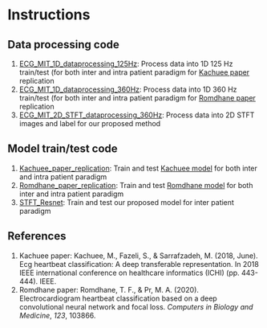 # Instructions
## Data processing code

 1. [ECG_MIT_1D_dataprocessing_125Hz](ECG_MIT_1D_dataprocessing_125Hz.ipynb): Process data into 1D 125 Hz train/test (for both inter and intra patient paradigm for [Kachuee paper](https://doi.org/10.1109/ICHI.2018.00092) replication
 2. [ECG_MIT_1D_dataprocessing_360Hz](ECG_MIT_1D_dataprocessing_360Hz.ipynb): Process data into 1D 360 Hz train/test (for both inter and intra patient paradigm for [Romdhane paper](https://doi.org/10.1016/j.compbiomed.2020.103866) replication
 3. [ECG_MIT_2D_STFT_dataprocessing_360Hz](ECG_MIT_2D_STFT_dataprocessing_360Hz.py): Process data into 2D STFT images and label for our proposed method

## Model train/test code

 1. [Kachuee_paper_replication](Kachuee_paper_replication.ipynb): Train and test [Kachuee model](https://doi.org/10.1109/ICHI.2018.00092) for both inter and intra patient paradigm
 2. [Romdhane_paper_replication](Romdhane_paper_replication.ipynb): Train and test [Romdhane model](https://doi.org/10.1016/j.compbiomed.2020.103866) for both inter and intra patient paradigm
 3. [STFT_Resnet](STFT_Resnet.ipynb): Train and test our proposed model for inter patient paradigm

## References
 1. Kachuee paper:  Kachuee, M., Fazeli, S., & Sarrafzadeh, M. (2018, June). Ecg heartbeat classification: A deep transferable representation. In 2018 IEEE international conference on healthcare informatics (ICHI) (pp. 443-444). IEEE.
 2. Romdhane paper: Romdhane, T. F., & Pr, M. A. (2020). Electrocardiogram heartbeat classification based on a deep convolutional neural network and focal loss. _Computers in Biology and Medicine_, _123_, 103866.